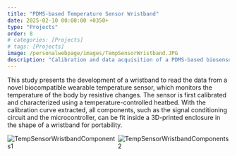 ```yaml
---
title: "PDMS-based Temperature Sensor Wristband"
date: 2025-02-10 00:00:00 +0350+
type: "Projects"
order: 8
# categories: [Projects]
# tags: [Projects]
image: /personalwebpage/images/TempSensorWristband.JPG
description: "Calibration and data acquisition of a PDMS-based biosensor for monitoring body temperature with a portable wristband"
---
```

This study presents the development of a wristband to read the data from a novel biocompatible wearable temperature sensor, which monitors the temperature of the body by resistive changes. The sensor is first calibrated and characterized using a temperature-controlled heatbed. With the calibration curve extracted, all components, such as the signal conditioning circuit and the microcontroller, can be fit inside a 3D-printed enclosure in the shape of a wristband for portability.
<!-- ![TempSensorWristbandComponents1](/personalwebpage/images/TempSensorWristbandComponents1.JPG)
![TempSensorWristbandComponents2](/personalwebpage/images/TempSensorWristbandComponents2.JPG) -->
<div style="display: flex; justify-content: center;">
  <img src="/personalwebpage/images/TempSensorWristbandComponents1.JPG" alt="TempSensorWristbandComponents1">
  <img src="/personalwebpage/images/TempSensorWristbandComponents2.JPG" alt="TempSensorWristbandComponents2">
</div>